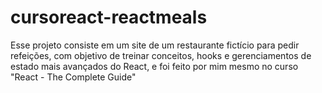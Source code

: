 # cursoreact-reactmeals
Esse projeto consiste em um site de um restaurante fictício para pedir refeições, com objetivo de treinar conceitos, hooks e gerenciamentos de estado mais avançados do React, e foi feito por mim mesmo no curso "React - The Complete Guide"
